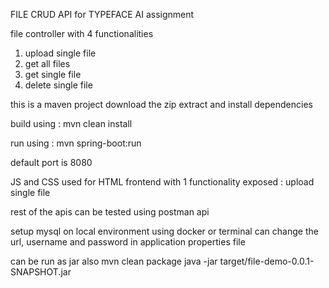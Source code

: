 FILE CRUD API for TYPEFACE AI assignment

file controller with 4 functionalities
1. upload single file
2. get all files
3. get single file
4. delete single file

this is a maven project
download the zip
extract and install dependencies


build using : mvn clean install

run using : mvn spring-boot:run

default port is 8080

JS and CSS used for HTML frontend 
with 1 functionality exposed : upload single file

rest of the apis can be tested using postman api

setup mysql on local environment using docker or terminal
can change the url, username and password in application properties file

can be run as jar also
mvn clean package
java -jar target/file-demo-0.0.1-SNAPSHOT.jar

